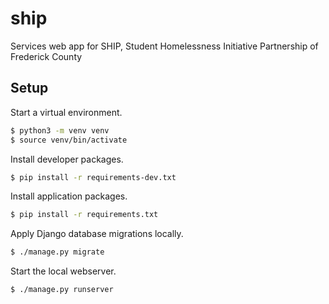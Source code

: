 # ship

Services web app for SHIP, Student Homelessness Initiative Partnership of Frederick County

## Setup

Start a virtual environment.

```bash
$ python3 -m venv venv
$ source venv/bin/activate
```

Install developer packages.

```bash
$ pip install -r requirements-dev.txt
```

Install application packages.

```bash
$ pip install -r requirements.txt
```

Apply Django database migrations locally.

```bash
$ ./manage.py migrate
```

Start the local webserver.

```bash
$ ./manage.py runserver
```
